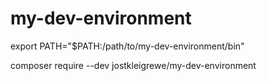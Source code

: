 # my-dev-environment



export PATH="$PATH:/path/to/my-dev-environment/bin"







composer require --dev jostkleigrewe/my-dev-environment


